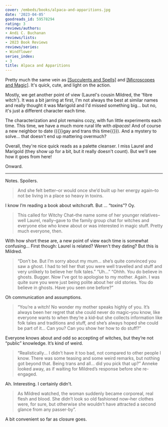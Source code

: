```yaml
---
cover: /embeds/books/alpaca-and-apparitions.jpg
date: '2023-04-05'
goodreads_id: 59578294
rating: 3
reviews/authors:
- Andi C. Buchanan
reviews/lists:
- 2023 Book Reviews
reviews/series:
- Windflower
series_index:
- 3
title: Alpaca and Apparitions
---
```

Pretty much the same vein as [[Succulents and Spells]]() and [[Microscopes and Magic]](). It's quick, cute, and light on the action. 

Mostly, we get another point of view (Laurel's cousin Mildred, the 'fibre witch'). It was a bit jarring at first, I'm not always the best at similar names and really thought it was Marigold and I'd missed something big... but no, it's just a different character each time. 

The characterization and plot remains cozy, with fun little experiments each time. This time, we have a much more rural life with *alpacas*! And of course a new neighbor to date ({{<spoiler>}}gay and trans this time{{</spoiler>}}). And a mystery to solve... that doesn't end up mattering overmuch? 

Overall, they're nice quick reads as a palette cleanser. I miss Laurel and Marigold (they show up for a bit, but it really doesn't count). But we'll see how it goes from here!

Onward.

<!--more-->

---

Notes. Spoilers. 

> And she felt better–or would once she’d built up her energy again–to not be living in a place so heavy in toxins.

I know I’m reading a book about witchcraft. But … “toxins”? Oy.

> This called for Witchy Chat–the name some of her younger relatives–well Laurel, really–gave to the family group chat for witches and everyone else who knew about or was interested in magic stuff. Pretty much everyone, then.

With how short these are, a new point of view each time is somewhat confusing... First though: Laurel is related? Weren't they dating? But this is Mildred.

> “Don’t be. But I’m sorry about my mum... she’s quite convinced you saw a ghost. I had to tell her that you were well travelled and stuff and very unlikely to believe her folk tales.” “Uh...” “Ohhh. You do believe in ghosts. Bugger. Now I’ve got to apologise to my mother. Again. I was quite sure you were just being polite about her old stories. You do believe in ghosts. Have you seen one before?”

Oh communication and assumptions.

> “You’re a witch! No wonder my mother speaks highly of you. It’s always been her regret that she could never do magic–you know, like everyone wants to when they’re a kid–but she collects information like folk tales and traditions and stuff, and she’s always hoped she could be part of it... Can you? Can you show her how to do stuff?”

Everyone knows about and odd so accepting of witches, but they’re not “public” knowledge. It’s kind of weird.

> “Realistically... I didn’t have it too bad, not compared to other people I know. There was some teasing and some weird remarks, but nothing got beyond that. Being trans and all... did you pick that up?” Anneke looked away, as if waiting for Mildred’s response before she re-engaged.

Ah. Interesting. I certainly didn't.

> As Mildred watched, the woman suddenly became corporeal, real flesh and blood. She didn’t look so old fashioned now–her clothes were, for sure, but otherwise she wouldn’t have attracted a second glance from any passer-by”.

A bit convenient so far as closure goes. 